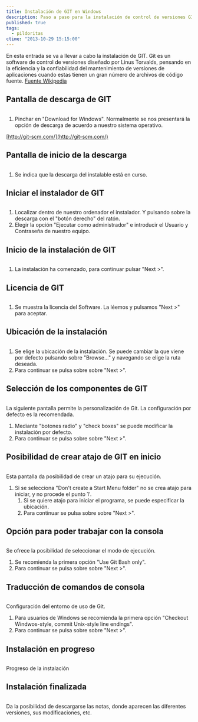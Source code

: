 ```yaml
---
title: Instalación de GIT en Windows
description: Paso a paso para la instalación de control de versiones GIT en equipo Windows
published: true
tags:
  - pildoritas
ctime: "2013-10-29 15:15:00"
---
```


En esta entrada se va a llevar a cabo la instalación de GIT. Git es un software de control de versiones diseñado por Linus Torvalds, pensando en la eficiencia y la confiabilidad del mantenimiento de versiones de aplicaciones cuando estas tienen un gran número de archivos de código fuente. <a href="http://es.wikipedia.org/wiki/Git " target="_blank">Fuente Wikipedia</a>

## Pantalla de descarga de GIT

<figure>
  <img alt="" loading="lazy" src="/images/blog/instalacion-de-git-en-windows/01.png">
</figure>

<ol class="list-bullets">
  <li>Pinchar en "Download for Windows". Normalmente se nos presentará la opción de descarga de acuerdo a nuestro sistema operativo.</li>
</ol>

[http://git-scm.com/](http://git-scm.com/)

## Pantalla de inicio de la descarga

<figure>
  <img alt="" loading="lazy" src="/images/blog/instalacion-de-git-en-windows/02.png">
</figure>

<ol class="list-bullets">
  <li>Se indica que la descarga del instalable está en curso.</li>
</ol>

## Iniciar el instalador de GIT

<figure>
  <img alt="" loading="lazy" src="/images/blog/instalacion-de-git-en-windows/03.png">
</figure>

<ol class="list-bullets">
  <li>Localizar dentro de nuestro ordenador el instalador. Y pulsando sobre la descarga con el "botón derecho" del ratón.</li>
  <li>Elegir la opción "Ejecutar como administrador" e introducir el Usuario y Contraseña de nuestro equipo.</li>
</ol>

## Inicio de la instalación de GIT

<figure>
  <img alt="" loading="lazy" src="/images/blog/instalacion-de-git-en-windows/04.png">
</figure>

<ol class="list-bullets">
  <li>La instalación ha comenzado, para continuar pulsar "Next >".</li>
</ol>

## Licencia de GIT

<figure>
  <img alt="" loading="lazy" src="/images/blog/instalacion-de-git-en-windows/05.png">
</figure>

<ol class="list-bullets">
  <li>Se muestra la licencia del Software. La léemos y pulsamos "Next >" para aceptar.</li>
</ol>

## Ubicación de la instalación

<figure>
  <img alt="" loading="lazy" src="/images/blog/instalacion-de-git-en-windows/06.png">
</figure>

<ol class="list-bullets">
  <li>Se elige la ubicación de la instalación. Se puede cambiar la que viene por defecto pulsando sobre "Browse..." y navegando se elige la ruta deseada.</li>
  <li>Para continuar se pulsa sobre sobre "Next >".</li>
</ol>

## Selección de los componentes de GIT

<figure>
  <img alt="" loading="lazy" src="/images/blog/instalacion-de-git-en-windows/07.png">
</figure>

La siguiente pantalla permite la personalización de Git. La configuración por defecto es la recomendada.

<ol class="list-bullets">
  <li>Mediante "botones radio" y "check boxes" se puede modificar la instalación por defecto.</li>
  <li>Para continuar se pulsa sobre sobre "Next >".</li>
</ol>

## Posibilidad de crear atajo de GIT en inicio

<figure>
  <img alt="" loading="lazy" src="/images/blog/instalacion-de-git-en-windows/08.png">
</figure>

Esta pantalla da posibilidad de crear un atajo para su ejecución.

<ol class="list-bullets">
  <li>Si se selecciona "Don't create a Start Menu folder" no se crea atajo para iniciar, y no procede el punto 1'.
    <ol class="list-bullets">
      <li>Si se quiere atajo para iniciar el programa, se puede especificar la ubicación.</li>
      <li>Para continuar se pulsa sobre sobre "Next >".</li>
    </ol>
  </li>
</ol>

## Opción para poder trabajar con la consola

<figure>
  <img alt="" loading="lazy" src="/images/blog/instalacion-de-git-en-windows/09.png">
</figure>

Se ofrece la posibilidad de seleccionar el modo de ejecución.

<ol class="list-bullets">
  <li>Se recomienda la primera opción "Use Git Bash only".</li>
  <li>Para continuar se pulsa sobre sobre "Next >".</li>
</ol>

## Traducción de comandos de consola

<figure>
  <img alt="" loading="lazy" src="/images/blog/instalacion-de-git-en-windows/10.png">
</figure>

Configuración del entorno de uso de Git.

<ol class="list-bullets">
  <li>Para usuarios de Windows se recomienda la primera opción "Checkout Windwos-style, commit Unix-style line endings".</li>
  <li>Para continuar se pulsa sobre sobre "Next >".</li>
</ol>

## Instalación en progreso

<figure>
  <img alt="" loading="lazy" src="/images/blog/instalacion-de-git-en-windows/11.png">
</figure>

Progreso de la instalación

## Instalación finalizada

<figure>
  <img alt="" loading="lazy" src="/images/blog/instalacion-de-git-en-windows/12.png">
</figure>

Da la posibilidad de descargarse las notas, donde aparecen las diferentes versiones, sus modificaciones, etc.